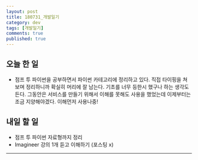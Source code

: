 ```yaml
---
layout: post
title: 180731_개발일기
category: dev
tags: [개발일기]
comments: true
published: true
---
```


## 오늘 한 일

* 점프 투 파이썬을 공부하면서 파이썬 카테고리에 정리하고 있다. 직접 타이핑을 쳐보며 정리하니까 확실히 머리에 잘 남는다. 기초를 너무 등한시 했구나 하는 생각도 든다. 그동안은 서비스를 만들기 위해서 이해를 못해도 사용을 했었는데 이제부터는 조금 지양해야겠다. 이해먼저 사용나중!

## 내일 할 일

* 점프 투 파이썬 자료형까지 정리
* Imagineer 강의 1개 듣고 이해하기 (포스팅 x)

---

